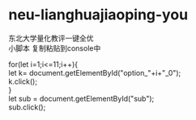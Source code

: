 # neu-lianghuajiaoping-you
东北大学量化教评一键全优 </br>
小脚本 复制粘贴到console中 </br>

for(let i=1;i<=11;i++){ </br>
  let k= document.getElementById("option_"+i+"_0"); </br>
  k.click(); </br>
  } </br>
let sub = document.getElementById("sub"); </br>
sub.click(); </br>
